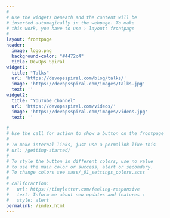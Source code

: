 ```yaml
---
#
# Use the widgets beneath and the content will be
# inserted automagically in the webpage. To make
# this work, you have to use › layout: frontpage
#
layout: frontpage
header:
  image: logo.png
  background-color: "#4472c4"
  title: DevOps Spiral
widget1:
  title: "Talks"
  url: 'https://devopsspiral.com/blog/talks/'
  image: 'https://devopsspiral.com/images/talks.jpg'
  text: ''
widget2:
  title: "YouTube channel"
  url: 'https://devopsspiral.com/videos/'
  image: 'https://devopsspiral.com/images/videos.jpg'
  text: ''

#
# Use the call for action to show a button on the frontpage
#
# To make internal links, just use a permalink like this
# url: /getting-started/
#
# To style the button in different colors, use no value
# to use the main color or success, alert or secondary.
# To change colors see sass/_01_settings_colors.scss
#
# callforaction:
#   url: https://tinyletter.com/feeling-responsive
#   text: Inform me about new updates and features ›
#   style: alert
permalink: /index.html
---
```



